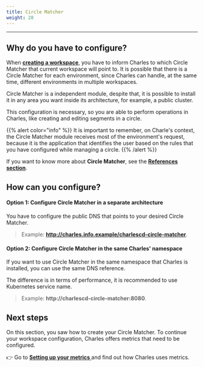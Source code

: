 ```yaml
---
title: Circle Matcher
weight: 28
---
```


---

## **Why do you have to configure?**

When [**creating a workspace**](/docs-charles/get-started/defining-a-workspace/_index2/), you have to inform Charles to which Circle Matcher that current workspace will point to. It is possible that there is a Circle Matcher for each environment, since Charles can handle, at the same time, different environments in multiple workspaces.

Circle Matcher is a independent module, despite that, it is possible to install it in any area you want inside its architecture, for example, a public cluster.

This configuration is necessary, so you are able to perform operations in Charles, like creating and editing segments in a circle.

{{% alert color="info" %}}
It is important to remember, on Charle's context, the Circle Matcher module receives most of the environment's request, because it is the application that identifies the user based on the rules that you have configured while managing a circle.
{{% /alert %}}

 If you want to know more about **Circle Matcher**, see the [**References section**](/docs-charles/reference/circle-matcher). 

## **How can you configure?** 

#### **Option 1: Configure Circle Matcher in a separate architecture**

You have to configure the public DNS that points to your desired Circle Matcher.

> Example: **http://charles.info.example/charlescd-circle-matcher**.



#### **Option 2: Configure Circle Matcher in the same Charles' namespace**  

If you want to use Circle Matcher in the same namespace that Charles is installed, you can use the same DNS reference.

The difference is in terms of performance, it is recommended to use Kubernetes service name.

> Example: **http://charlescd-circle-matcher:8080**.

## **Next steps**

On this section, you saw how to create your Circle Matcher. To continue your workspace configuration, Charles offers metrics that need to be configured. 

👉 Go to [**Setting up your metrics** ](../../../reference/metrics/setting-up-your-metrics)and find out how Charles uses metrics.
